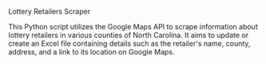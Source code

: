 Lottery Retailers Scraper

This Python script utilizes the Google Maps API to scrape information about lottery retailers in various counties of North Carolina. It aims to update or create an Excel file containing details such as the retailer's name, county, address, and a link to its location on Google Maps.
